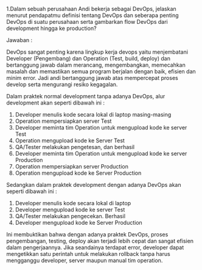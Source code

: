 1.Dalam sebuah perusahaan Andi bekerja sebagai DevOps, jelaskan menurut pendapatmu definisi tentang DevOps dan seberapa penting DevOps di suatu perusahaan 
serta gambarkan flow DevOps dari development hingga ke production?

Jawaban :

DevOps sangat penting karena lingkup kerja devops yaitu menjembatani Developer (Pengembang) dan Operation (Test, build, deploy) dan bertanggung jawab dalam 
merancang, mengembangkan, memecahkan masalah dan memastikan semua program berjalan dengan baik, efisien dan minim error. Jadi andi bertanggung jawab atas mempercepat 
proses develop serta mengurangi resiko kegagalan. 

Dalam praktek normal development tanpa adanya DevOps, alur development akan seperti dibawah ini :

1.	Developer menulis kode secara lokal di laptop masing-masing
2.	Operation mempersiapkan server Test
3.	Developer meminta tim Operation untuk mengupload kode ke server Test
4.	Operation mengupload kode ke Server Test
5.	QA/Tester melakukan pengetesan, dan berhasil
6.	Developer meminta tim Operation untuk mengupload kode ke server Production
7.	Operation mempersiapkan server Production
8.	Operation mengupload kode ke Server Production

Sedangkan dalam praktek development dengan adanya DevOps akan seperti dibawah ini :

1.	Developer menulis kode secara lokal di laptop
2.	Developer mengupload kode ke server Test
3.	QA/Tester melakukan pengecekan. Berhasil
4.	Developer mengupload kode ke Server Production

Ini membuktikan bahwa dengan adanya praktek DevOps, proses pengembangan, testing, deploy akan terjadi lebih cepat dan sangat efisien dalam pengerjaannya. 
Jika seandainya terdapat error, developer dapat mengetikkan satu perintah untuk melakukan rollback tanpa harus mengganggu developer, server maupun manual tim operation.
